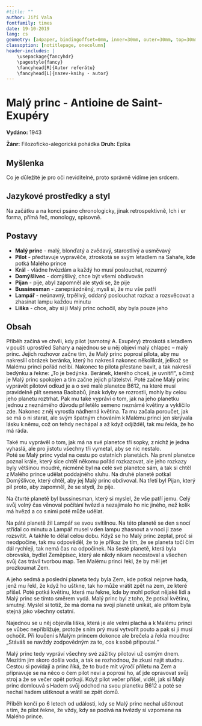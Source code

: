 ```yaml
---
#title: ""
author: Jiří Vala
fontfamily: times
date: 19-10-2019
lang: cs
geometry: [a4paper, bindingoffset=0mm, inner=30mm, outer=30mm, top=30mm, bottom=30mm]
classoption: [notitlepage, onecolumn]
header-includes: |
	\usepackage{fancyhdr}
	\pagestyle{fancy}
	\fancyhead[R]{Autor referátu}
	\fancyhead[L]{nazev-knihy - autor}
---
```


# Malý princ - Antioine de Saint-Exupéry

**Vydáno:** 1943

**Žánr:** Filozoficko-alegorická pohádka **Druh:** Epika

## Myšlenka

Co je důležité je pro oči neviditelné, proto správně vidíme jen srdcem.

## Jazykové prostředky a styl

Na začátku a na konci psáno chronologicky, jinak retrospektivně, Ich i er forma, přímá řeč, monology, spisovně.

## Postavy

- **Malý princ** - malý, blonďatý a zvědavý, starostlivý a usměvavý
- **Pilot** - předtavuje vypravěče, ztroskotá se svým letadlem na Sahaře, kde potká Malého prince
- **Král** - vládne hvězdám a každý ho musí poslouchat, rozumný
- **Domýšlivec** - domýšlivý, chce být všemi obdivován
- **Pijan** - pije, abyl zapomněl ale stydí se, že pije
- **Bussinesman** - zaneprázdněný, myslí si, že mu vše patří
- **Lampář** - neúnavný, trpělivý, oddaný poslouchat rozkaz a rozsvěcovat a zhasínat lampu každou minutu
- **Liška** - chce, aby si ji Malý princ ochočil, aby byla pouze jeho

## Obsah
Příběh začíná ve chvíli, kdy pilot (samotný A. Exupéry) ztroskotá s letadlem v poušti uprostřed Sahary a najednou se u něj objeví malý chlapec – malý princ. Jejich rozhovor začne tím, že Malý princ poprosí pilota, aby mu nakreslil obrázek beránka, který ho nakreslí nakonec několikrát, jelikož se Malému princi pořád nelíbí. Nakonec to pilota přestane bavit, a tak nakreslí bedýnku a řekne: „To je bedýnka. Beránek, kterého chceš, je uvnitř!“, s čímž je Malý princ spokojen a tím začne jejich přátelství. Poté začne Malý princ vyprávět pilotovi odkud je a o své malé planetce B612, na které musí pravidelně plít semena Baobabů, jinak kdyby se rozrostli, mohly by celou jeho planetu roztrhat. Pak mu také vypráví o tom, jak na jeho planetku jednou z neznámého důvodu přiletělo semeno neznámé květiny a vyklíčilo zde. Nakonec z něj vyrostla nádherná květina. Ta mu začala poroučet, jak se má o ni starat, ale svým špatným chováním k Malému princi jen skrývala lásku k němu, což on tehdy nechápal a až když odjížděl, tak mu řekla, že ho má ráda. 

Také mu vyprávěl o tom, jak má na své planetce tři sopky, z nichž je jedna vyhaslá, ale pro jistotu všechny tři vymetal, aby se nic nestalo.  
Poté se Malý princ vydal na cestu po ostatních planetách. Na první planetce poznal krále, který sice chtěl někomu pořád rozkazovat, ale jeho rozkazy byly většinou moudré, nicméně byl na celé své planetce sám, a tak si chtěl z Malého prince udělat poddajného sluhu. 
Na druhé planetě potkal Domýšlivce, který chtěl, aby jej Malý princ obdivoval. 
Na třetí byl Pijan, který pil proto, aby zapomněl, že se stydí, že pije. 

Na čtvrté planetě byl bussinesman, který si myslel, že vše patří jemu. Celý svůj volný čas věnoval počítání hvězd a nezajímalo ho nic jiného, než kolik má hvězd a co s nimi poté může udělat. 

Na páté planetě žil Lampář se svou svítilnou. Na této planetě se den s nocí střídal co minutu a Lampář musel v den lampu zhasnout a v noci ji zase rozsvítit. A takhle to dělal celou dobu. Když se ho Malý princ zeptal, proč si neodpočine, tak mu odpověděl, že to je příkaz že tím, že se planeta točí čím dál rychleji, tak nemá čas na odpočinek. 
Na šesté planetě, která byla obrovská, bydlel Zeměpisec, který ale nikdy nikam necestoval a všechen svůj čas trávil tvorbou map. Ten Malému princi řekl, že by měl jet prozkoumat Zem. 

A jeho sedmá a poslední planeta tedy byla Zem, kde potkal nejprve hada, jenž mu řekl, že když ho uštkne, tak ho může vrátit zpět na zem, ze které přišel. Poté potká květinu, která mu řekne, kde by mohl potkat nějaké lidi a Malý princ se tímto směrem vydá. Malý princ byl z toho, že potkal květinu, smutný. Myslel si totiž, že má doma na svojí planetě unikát, ale přitom byla stejná jako všechny ostatní.  

Najednou se u něj objevila liška, která je ale velmi plachá a k Malému princi se vůbec nepřibližuje, protože s ním prý musí vytvořit pouto a pak si ji musí ochočit. Při loučení s Malým princem dokonce ale brečela a řekla moudro: „Stáváš se navždy zodpovědným za to, cos k sobě připoutal.“ 

Malý princ tedy vypráví všechny své zážitky pilotovi už osmým dnem. Mezitím jim skoro došla voda, a tak se rozhodnou, že zkusí najít studnu. Cestou si povídají a princ říká, že to bude mít výročí příletu na Zem a připravuje se na něco o čem pilot neví a poprosí ho, ať jde opravovat svůj stroj a že se večer opět potkají. Když pilot večer přišel, viděl, jak si Malý princ domlouvá s Hadem svůj odchod na svou planetku B612 a poté se nechal hadem uštknout a vrátil se zpět domů. 

Příběh končí po 6 letech od události, kdy se Malý princ nechal uštknout s tím, že pilot řekne, že vždy, kdy se podívá na hvězdy si vzpomene na Malého prince.  

